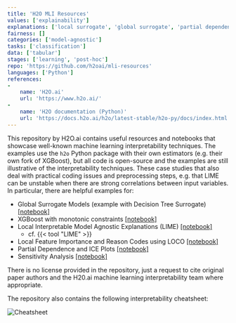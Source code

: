 ```yaml
---
title: 'H2O MLI Resources'
values: ['explainability']
explanations: ['local surrogate', 'global surrogate', 'partial dependence plot', 'ICE plot', 'shapley value', 'sensitivity analysis']
fairness: []
categories: ['model-agnostic']
tasks: ['classification']
data: ['tabular']
stages: ['learning', 'post-hoc']
repo: 'https://github.com/h2oai/mli-resources'
languages: ['Python']
references: 
- 
    name: 'H2O.ai'
    url: 'https://www.h2o.ai/'
- 
    name: 'H2O documentation (Python)'
    url: 'https://docs.h2o.ai/h2o/latest-stable/h2o-py/docs/index.html'
---
```


This repository by H2O.ai contains useful resources and notebooks that showcase well-known machine learning interpretability techniques. 
The examples use the `h2o` Python package with their own estimators (e.g. their own fork of XGBoost), but all code is open-source and the examples are still illustrative of the interpretability techniques.
These case studies that also deal with practical coding issues and preprocessing steps, e.g. that LIME can be unstable when there are strong correlations between input variables.
In particular, there are helpful examples for:

- Global Surrogate Models (example with Decision Tree Surrogate) [[notebook]](https://github.com/h2oai/mli-resources/blob/master/notebooks/dt_surrogate.ipynb)
- XGBoost with monotonic constraints [[notebook]](https://github.com/h2oai/mli-resources/blob/master/notebooks/mono_xgboost.ipynb)
- Local Interpretable Model Agnostic Explanations (LIME) [[notebook]](https://github.com/h2oai/mli-resources/blob/master/notebooks/lime.ipynb)
    * cf. {{< tool "LIME" >}} 
- Local Feature Importance and Reason Codes using LOCO [[notebook]](https://github.com/h2oai/mli-resources/blob/master/notebooks/loco.ipynb)
- Partial Dependence and ICE Plots [[notebook]](https://github.com/h2oai/mli-resources/blob/master/notebooks/pdp_ice.ipynb)
- Sensitivity Analysis [[notebook]](https://github.com/h2oai/mli-resources/blob/master/notebooks/sensitivity_analysis.ipynb)

There is no license provided in the repository, just a request to cite original paper authors and the H20.ai machine learning interpretability team where appropriate.

The repository also contains the following interpretability cheatsheet:

![Cheatsheet](https://raw.githubusercontent.com/h2oai/mli-resources/master/cheatsheet.png)
